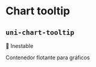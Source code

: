 Chart tooltip
===================
`uni-chart-tooltip`
---
:red_circle: Inestable

Contenedor flotante para gráficos
